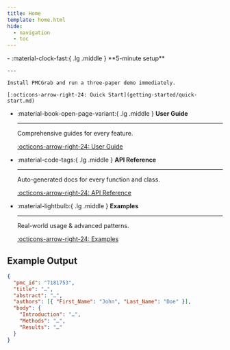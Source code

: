```yaml
---
title: Home
template: home.html
hide:
  - navigation
  - toc
---
```


<div class="grid cards" markdown>
-   :material-clock-fast:{ .lg .middle } **5-minute setup**

    ---

    Install PMCGrab and run a three-paper demo immediately.

    [:octicons-arrow-right-24: Quick Start](getting-started/quick-start.md)

- :material-book-open-page-variant:{ .lg .middle } **User Guide**

  ***

  Comprehensive guides for every feature.

  [:octicons-arrow-right-24: User Guide](user-guide/basic-usage.md)

- :material-code-tags:{ .lg .middle } **API Reference**

  ***

  Auto-generated docs for every function and class.

  [:octicons-arrow-right-24: API Reference](api/core.md)

- :material-lightbulb:{ .lg .middle } **Examples**

  ***

  Real-world usage & advanced patterns.

  [:octicons-arrow-right-24: Examples](examples/python-examples.md)

</div>

## Example Output

```json
{
  "pmc_id": "7181753",
  "title": "…",
  "abstract": "…",
  "authors": [{ "First_Name": "John", "Last_Name": "Doe" }],
  "body": {
    "Introduction": "…",
    "Methods": "…",
    "Results": "…"
  }
}
```
